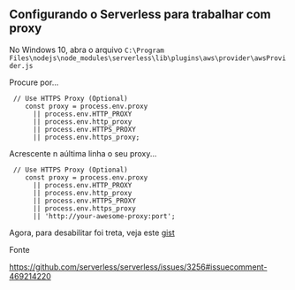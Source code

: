 ## Configurando o Serverless para trabalhar com proxy

No Windows 10, abra o arquivo `C:\Program Files\nodejs\node_modules\serverless\lib\plugins\aws\provider\awsProvider.js`

Procure por...

     // Use HTTPS Proxy (Optional)
        const proxy = process.env.proxy
          || process.env.HTTP_PROXY
          || process.env.http_proxy
          || process.env.HTTPS_PROXY
          || process.env.https_proxy;

Acrescente n aúltima linha o seu proxy...

     // Use HTTPS Proxy (Optional)
        const proxy = process.env.proxy
          || process.env.HTTP_PROXY
          || process.env.http_proxy
          || process.env.HTTPS_PROXY
          || process.env.https_proxy
          || 'http://your-awesome-proxy:port';

Agora, para desabilitar foi treta, veja este [gist](https://gist.github.com/flaviomicheletti/baf818cd2bafafc68e604c8929ad14a2)


Fonte

https://github.com/serverless/serverless/issues/3256#issuecomment-469214220
